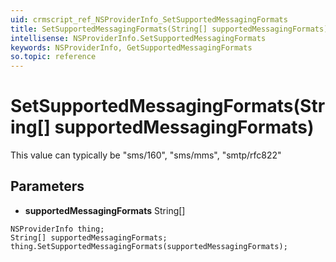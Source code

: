 ```yaml
---
uid: crmscript_ref_NSProviderInfo_SetSupportedMessagingFormats
title: SetSupportedMessagingFormats(String[] supportedMessagingFormats)
intellisense: NSProviderInfo.SetSupportedMessagingFormats
keywords: NSProviderInfo, GetSupportedMessagingFormats
so.topic: reference
---
```


# SetSupportedMessagingFormats(String[] supportedMessagingFormats)

This value can typically be "sms/160", "sms/mms", "smtp/rfc822"

## Parameters

* **supportedMessagingFormats** String[]

```crmscript
NSProviderInfo thing;
String[] supportedMessagingFormats;
thing.SetSupportedMessagingFormats(supportedMessagingFormats);
```

